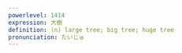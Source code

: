 ```yaml
---
powerlevel: 1414
expression: 大樹
definition: (n) large tree; big tree; huge tree
pronunciation: たいじゅ
---
```

